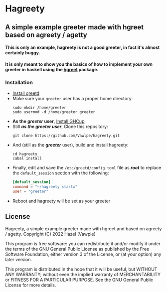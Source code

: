 # Hagreety
## A simple example greeter made with hgreet based on agreety / agetty
#### This is only an example, hagreety is not a good greeter, in fact it's almost certainly buggy.
#### It is only meant to show you the basics of how to implement your own greeter in haskell using the [hgreet](https://github.com/Vawlpe/hgreet) package.
### Installation
- [Install greetd](https://sr.ht/~kennylevinsen/greetd/)
- Make sure your `greeter` user has a proper home directory:
  ```shell
  sudo mkdir /home/greeter
  sudo usermod -d /home/greeter greeter
  ```
- **As the** ***greeter*** **user**, [Install GHCup](https://www.haskell.org/ghcup/)
- Still ***as the greeter user***, Clone this repository:
  ```shell
  git clone https://github.com/Vawlpe/hagreety.git
  ```
- And (still as the ***greeter*** user), build and install hagreety:
  ```shell
  cd hagreety
  cabal install
  ```
- Finally, edit and save the `/etc/greetd/config.toml` file as ***root*** to replace the `default_session` section with the following:
  ```toml
  [default_session]
  command = "~/hagreety startx"
  user = "greeter"
  ```
- Reboot and hagreety will be set as your greeter

## License
Hagreety, a simple example greeter made with hgreet and based on agreety / agetty.
Copyright (C) 2022  Hazel (Vawple)

This program is free software: you can redistribute it and/or modify
it under the terms of the GNU General Public License as published by
the Free Software Foundation, either version 3 of the License, or
(at your option) any later version.

This program is distributed in the hope that it will be useful,
but WITHOUT ANY WARRANTY; without even the implied warranty of
MERCHANTABILITY or FITNESS FOR A PARTICULAR PURPOSE.  See the
GNU General Public License for more details.
